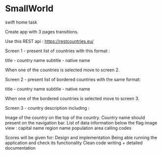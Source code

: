 # SmallWorld

swift home task

Create app with 3 pages transitions.

Use this REST api : https://restcountries.eu/

Screen 1 - present list of countries with this format :

title - country name
subtitle - native name


When one of the countries is selected move to screen 2.

Screen 2 - present list of bordered countries with the same format:

title - country name
subtitle - native name


When one of the bordered countries is selected move to screen 3.

Screen 3 - country description including :

Image of the country on the top of the country.
Country name should present on the navigation bar.
List of data information below the flag image view : 
capital name
region name
population
area
calling codes

Scores will be given for:
Design and implementation
Being able running the application and check its functionality
Clean code writing + detailed documentation
